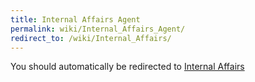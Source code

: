 ```yaml
---
title: Internal Affairs Agent
permalink: wiki/Internal_Affairs_Agent/
redirect_to: /wiki/Internal_Affairs/
---
```


You should automatically be redirected to [Internal Affairs](/wiki/Internal_Affairs/)
